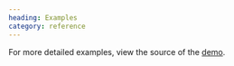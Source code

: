 ```yaml
--- 
heading: Examples
category: reference
---
```


For more detailed examples, view the source of the 
[demo](https://github.com/dharmafly/pablo/blob/master/index.html).